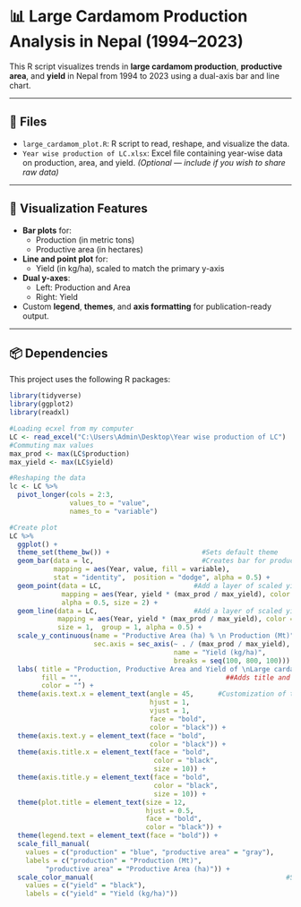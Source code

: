 # 📊 Large Cardamom Production Analysis in Nepal (1994–2023)

This R script visualizes trends in **large cardamom production**, **productive area**, and **yield** in Nepal from 1994 to 2023 using a dual-axis bar and line chart.

---

## 📁 Files

- `large_cardamom_plot.R`: R script to read, reshape, and visualize the data.
- `Year wise production of LC.xlsx`: Excel file containing year-wise data on production, area, and yield. *(Optional — include if you wish to share raw data)*

---

## 📌 Visualization Features

- **Bar plots** for:
  - Production (in metric tons)
  - Productive area (in hectares)
- **Line and point plot** for:
  - Yield (in kg/ha), scaled to match the primary y-axis
- **Dual y-axes**:
  - Left: Production and Area
  - Right: Yield
- Custom **legend**, **themes**, and **axis formatting** for publication-ready output.

---

## 📦 Dependencies

This project uses the following R packages:

```r
library(tidyverse)
library(ggplot2)
library(readxl)

#Loading ecxel from my computer
LC <- read_excel("C:\Users\Admin\Desktop\Year wise production of LC")
#Commuting max values
max_prod <- max(LC$production)
max_yield <- max(LC$yield)

#Reshaping the data
lc <- LC %>% 
  pivot_longer(cols = 2:3,
               values_to = "value",
               names_to = "variable")

#Create plot
LC %>% 
  ggplot() +
  theme_set(theme_bw()) +		                #Sets default theme
  geom_bar(data = lc,			                #Creates bar for production and productive area side by side
           mapping = aes(Year, value, fill = variable),
           stat = "identity",  position = "dodge", alpha = 0.5) +
  geom_point(data = LC,			              #Add a layer of scaled yield point using secondary y-axis
             mapping = aes(Year, yield * (max_prod / max_yield), color = "yield"),
             alpha = 0.5, size = 2) + 
  geom_line(data = LC,			              #Add a layer of scaled yield line using secondary y-axis
            mapping = aes(Year, yield * (max_prod / max_yield), color = "yield"),
            size = 1,  group = 1, alpha = 0.5) +
  scale_y_continuous(name = "Productive Area (ha) % \n Production (Mt)",	#Sets up left y-axis for                                                                        #production and productive area                                                                         #and right y-axis for yield 
                     sec.axis = sec_axis(~ . / (max_prod / max_yield),
                                         name = "Yield (kg/ha)",
                                         breaks = seq(100, 800, 100))) +
  labs( title = "Production, Productive Area and Yield of \nLarge cardamom in Nepal (1994-2023)",	
        fill = "",                                    ##Adds title and labels
        color = "") +
  theme(axis.text.x = element_text(angle = 45,		#Customization of theme
                                   hjust = 1,
                                   vjust = 1,
                                   face = "bold",
                                   color = "black")) +
  theme(axis.text.y = element_text(face = "bold",
                                   color = "black")) +
  theme(axis.title.x = element_text(face = "bold",
                                    color = "black",
                                    size = 10)) +
  theme(axis.title.y = element_text(face = "bold",
                                    color = "black",
                                    size = 10)) +
  theme(plot.title = element_text(size = 12,
                                  hjust = 0.5,
                                  face = "bold",
                                  color = "black")) +
  theme(legend.text = element_text(face = "bold")) +
  scale_fill_manual(
    values = c("production" = "blue", "productive area" = "gray"),		#Sets color and labels of                                                                             #production, productive area 
    labels = c("production" = "Production (Mt)", 
	     "productive area" = "Productive Area (ha)")) +
  scale_color_manual(                                                #Sets color and label of yield
    values = c("yield" = "black"),
    labels = c("yield" = "Yield (kg/ha)"))




